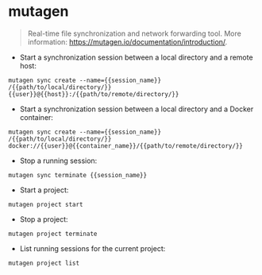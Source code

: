 # mutagen

> Real-time file synchronization and network forwarding tool.
> More information: <https://mutagen.io/documentation/introduction/>.

- Start a synchronization session between a local directory and a remote host:

`mutagen sync create --name={{session_name}} /{{path/to/local/directory/}} {{user}}@{{host}}:/{{path/to/remote/directory/}}`

- Start a synchronization session between a local directory and a Docker container:

`mutagen sync create --name={{session_name}} /{{path/to/local/directory/}} docker://{{user}}@{{container_name}}/{{path/to/remote/directory/}}`

- Stop a running session:

`mutagen sync terminate {{session_name}}`

- Start a project:

`mutagen project start`

- Stop a project:

`mutagen project terminate`

- List running sessions for the current project:

`mutagen project list`
